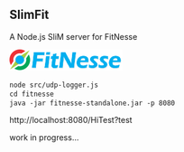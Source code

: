 ## SlimFit
A Node.js SliM server for FitNesse 

[![fitnesse](logo/fitnesse-logo-small.png)](http://www.fitnesse.org/) 



```
node src/udp-logger.js
cd fitnesse
java -jar fitnesse-standalone.jar -p 8080
```

http://localhost:8080/HiTest?test

work in progress...
